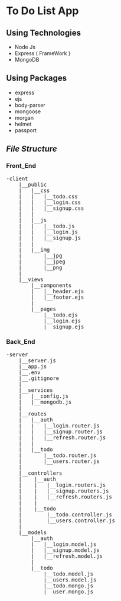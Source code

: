 # <h1> To Do List App </h1>

<h2>Using Technologies</h2>
<ul>
<li>Node Js</li>
<li>Express ( FrameWork )</li>
<li>MongoDB</li>
</ul>
<h2>Using Packages</h2>
<ul>
<li>express</li>
<li>ejs</li>
<li>body-parser</li>
<li>mongoose</li>
<li>morgan</li>
<li>helmet</li>
<li>passport</li>
</ul>
</hr>
<h2><i>File Structure</i></h2>
<h3>Front_End</h3>
<pre>
-client
    |__public
    |   |__css
    |   |   |__todo.css
    |   |   |__login.css
    |   |   |__signup.css
    |   |
    |   |__js
    |   |   |__todo.js
    |   |   |__login.js
    |   |   |__signup.js
    |   |
    |   |__img
    |       |__jpg
    |       |__jpeg
    |       |__png
    |
    |__views
        |__components
        |   |__header.ejs
        |   |__footer.ejs
        |
        |__pages
            |__todo.ejs
            |__login.ejs
            |__signup.ejs
</pre>
</hr>
<h3>Back_End</h3>
<pre>
-server
    |__server.js
    |__app.js
    |__.env
    |__.gitignore
    |
    |__services
    |   |__config.js
    |   |__mongodb.js
    |
    |__routes
    |   |__auth
    |   |   |__login.router.js
    |   |   |__signup.router.js
    |   |   |__refresh.router.js
    |   |
    |   |__todo
    |       |__todo.router.js
    |       |__users.router.js
    |
    |__controllers
    |    |__auth
    |    |   |__login.routers.js
    |    |   |__signup.routers.js
    |    |   |__refresh.routers.js
    |    |
    |    |__todo
    |        |__todo.controller.js
    |        |__users.controller.js
    |
    |__models
        |__auth
        |   |__login.model.js
        |   |__signup.model.js
        |   |__refresh.model.js
        |
        |__todo
            |__todo.model.js
            |__users.model.js
            |__todo.mongo.js
            |__user.mongo.js
</pre>
